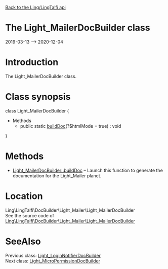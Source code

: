 [Back to the Ling/LingTalfi api](https://github.com/lingtalfi/LingTalfi/blob/master/doc/api/Ling/LingTalfi.md)



The Light_MailerDocBuilder class
================
2019-03-13 --> 2020-12-04






Introduction
============

The Light_MailerDocBuilder class.



Class synopsis
==============


class <span class="pl-k">Light_MailerDocBuilder</span>  {

- Methods
    - public static [buildDoc](https://github.com/lingtalfi/LingTalfi/blob/master/doc/api/Ling/LingTalfi/DocBuilder/Light_Mailer/Light_MailerDocBuilder/buildDoc.md)(?$htmlMode = true) : void

}






Methods
==============

- [Light_MailerDocBuilder::buildDoc](https://github.com/lingtalfi/LingTalfi/blob/master/doc/api/Ling/LingTalfi/DocBuilder/Light_Mailer/Light_MailerDocBuilder/buildDoc.md) &ndash; Launch this function to generate the documentation for the Light_Mailer planet.





Location
=============
Ling\LingTalfi\DocBuilder\Light_Mailer\Light_MailerDocBuilder<br>
See the source code of [Ling\LingTalfi\DocBuilder\Light_Mailer\Light_MailerDocBuilder](https://github.com/lingtalfi/LingTalfi/blob/master/DocBuilder/Light_Mailer/Light_MailerDocBuilder.php)



SeeAlso
==============
Previous class: [Light_LoginNotifierDocBuilder](https://github.com/lingtalfi/LingTalfi/blob/master/doc/api/Ling/LingTalfi/DocBuilder/Light_LoginNotifier/Light_LoginNotifierDocBuilder.md)<br>Next class: [Light_MicroPermissionDocBuilder](https://github.com/lingtalfi/LingTalfi/blob/master/doc/api/Ling/LingTalfi/DocBuilder/Light_MicroPermission/Light_MicroPermissionDocBuilder.md)<br>
